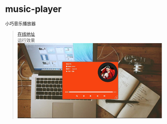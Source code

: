 
# music-player
 小巧音乐播放器

> [在线地址](https://forrestyuan.github.io/music-player/)  
>运行效果
![运行效果图](https://raw.githubusercontent.com/forrestyuan/music-player/master/preview.JPG)
